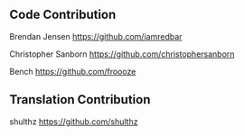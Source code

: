 ## Code Contribution

Brendan Jensen <https://github.com/iamredbar>

Christopher Sanborn <https://github.com/christophersanborn>

Bench <https://github.com/froooze>

## Translation Contribution

shulthz <https://github.com/shulthz>
